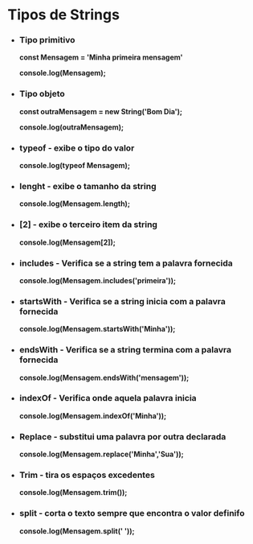 # Tipos de Strings

- ### Tipo primitivo

    <b>const Mensagem = 'Minha primeira mensagem'</b>

  <b>console.log(Mensagem);</b>

- ### Tipo objeto

  <b>const outraMensagem = new String('Bom Dia');</b>

  <b>console.log(outraMensagem);</b>



- ### typeof - exibe o tipo do valor

  <b>console.log(typeof Mensagem);</b>



- ### lenght - exibe o tamanho da string

  <b>console.log(Mensagem.length);</b>



- ### [2] - exibe o terceiro item da string

  <b>console.log(Mensagem[2]);</b>



- ### includes - Verifica se a string tem a palavra fornecida

  <b>console.log(Mensagem.includes('primeira'));</b>



- ### startsWith - Verifica se a string inicia com a palavra fornecida

  <b>console.log(Mensagem.startsWith('Minha'));</b>



- ### endsWith - Verifica se a string termina com a palavra fornecida

  <b>console.log(Mensagem.endsWith('mensagem'));</b>



- ### indexOf - Verifica onde aquela palavra inicia

  <b>console.log(Mensagem.indexOf('Minha'));</b>



- ### Replace - substitui uma palavra por outra declarada

  <b>console.log(Mensagem.replace('Minha','Sua'));</b>



- ### Trim - tira os espaços excedentes

  <b>console.log(Mensagem.trim());</b>



- ### split - corta o texto sempre que encontra o valor definifo

  <b>console.log(Mensagem.split(' '));</b></body></html>
